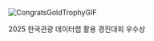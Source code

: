 ![CongratsGoldTrophyGIF](https://github.com/user-attachments/assets/1fe07fee-2799-41b9-94a0-53c767c425a4)

2025 한국관광 데이터랩 활용 경진대회 우수상
